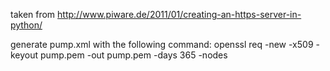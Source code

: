 taken from http://www.piware.de/2011/01/creating-an-https-server-in-python/

generate pump.xml with the following command:
    openssl req -new -x509 -keyout pump.pem -out pump.pem -days 365 -nodes
